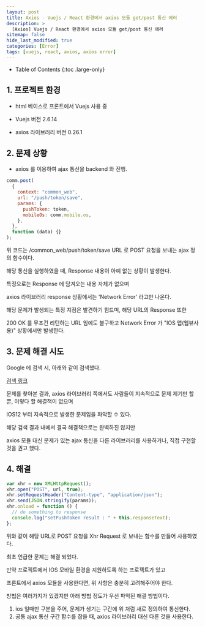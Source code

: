 ```yaml
---
layout: post
title: Axios - Vuejs / React 환경에서 axios 모듈 get/post 통신 에러
description: >
  [Axios] Vuejs / React 환경에서 axios 모듈 get/post 통신 에러
sitemap: false
hide_last_modified: true
categories: [Error]
tags: [vuejs, react, axios, axios error]
---
```


- Table of Contents
{:toc .large-only}

## 1. 프로젝트 환경

- html 베이스로 프론트에서 Vuejs 사용 중

- Vuejs 버전 2.6.14

- axios 라이브러리 버전 0.26.1

## 2. 문제 상황

- axios 를 이용하여 ajax 통신을 backend 와 진행.

```js
comm.post(
  {
    context: "common_web",
    url: "/push/token/save",
    params: {
      pushToken: token,
      mobileOs: comm.mobile.os,
    },
  },
  function (data) {}
);
```

위 코드는 /common_web/push/token/save URL 로 POST 요청을 보내는 ajax 정의 함수이다.

해당 통신을 실행하였을 때, Response 내용이 아예 없는 상황이 발생한다.

특징으로는 Response 에 담겨오는 내용 자체가 없으며

axios 라이브러리 response 상황에서는 'Network Error' 라고만 나온다.

해당 문제가 발생되는 특정 지점은 발견하기 힘드며, 해당 URL의 Response 또한

200 OK 를 무조건 리턴하는 URL 임에도 불구하고 Network Error 가 "IOS 앱(웹뷰사용)" 상황에서만 발생한다.

## 3. 문제 해결 시도

Google 에 검색 시, 아래와 같이 검색했다.

[검색 링크](https://www.google.com/search?q=ios+axios+network+error&sxsrf=APq-WBt-D8cszOHOYhKcgIny6VLfDaNitA%3A1648191976365&ei=6Gk9YqLtFdqQ1e8PvZybgA8&ved=0ahUKEwiigZfK2eD2AhVaSPUHHT3OBvAQ4dUDCA4&uact=5&oq=ios+axios+network+error&gs_lcp=Cgdnd3Mtd2l6EAMyBQgAEMsBMgYIABAFEB46BwgAEEcQsANKBAhBGABKBAhGGABQighY-AlgkgtoAXABeACAAXmIAbgDkgEDMC40mAEAoAEByAEKwAEB&sclient=gws-wiz)

문제를 찾아본 결과, axios 라이브러리 쪽에서도 사람들이 지속적으로 문제 제기만 할 뿐, 이렇다 할 해결책이 없으며

IOS12 부터 지속적으로 발생한 문제임을 파악할 수 있다.

해당 검색 결과 내에서 결국 해결책으로는 완벽하진 않지만

axios 모듈 대신 문제가 있는 ajax 통신을 다른 라이브러리를 사용하거나, 직접 구현할 것을 권고 했다.

## 4. 해결

```js
var xhr = new XMLHttpRequest();
xhr.open("POST", url, true);
xhr.setRequestHeader("Content-type", "application/json");
xhr.send(JSON.stringify(params));
xhr.onload = function () {
  // do something to response
  console.log("setPushToken result : " + this.responseText);
};
```

위와 같이 해당 URL로 POST 요청을 Xhr Request 로 보내는 함수를 만들어 사용하였다.

최초 언급한 문제는 해결 되었다.

만약 프로젝트에서 IOS 모바일 환경을 지원하도록 하는 프로젝트가 있고

프론트에서 axios 모듈을 사용한다면, 위 사항은 충분히 고려해주어야 한다.

방법은 여러가지가 있겠지만 아래 방법 정도가 우선 파악된 해결 방법이다.

1. ios 일때만 구분을 주어, 문제가 생기는 구간에 위 처럼 새로 정의하여 통신한다.
2. 공통 ajax 통신 구간 함수를 잡을 때, axios 라이브러리 대신 다른 것을 사용한다.
